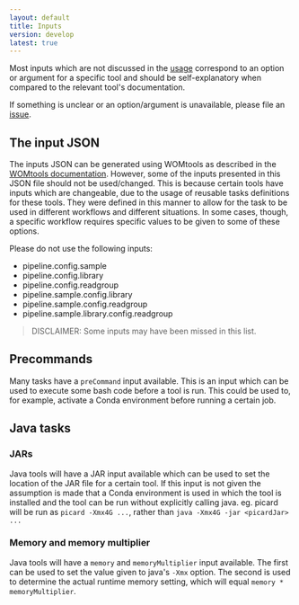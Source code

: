 ```yaml
---
layout: default
title: Inputs
version: develop
latest: true
---
```


Most inputs which are not discussed in the [usage](index.md#Usage) correspond
to an option or argument for a specific tool and should be self-explanatory
when compared to the relevant tool's documentation.

If something is unclear or an option/argument is unavailable, please file an
[issue](https://github.com/biowdl/germline-DNA/issues).

## The input JSON

The inputs JSON can be generated using WOMtools as described in the [WOMtools
documentation](http://cromwell.readthedocs.io/en/stable/WOMtool/). However,
some of the inputs presented in this JSON file should not be used/changed. This
is because certain tools have inputs which are changeable, due to the usage of
reusable tasks definitions for these tools. They were defined in this manner
to allow for the task to be used in different workflows and different
situations. In some cases, though, a specific workflow requires specific values
to be given to some of these options.

Please do not use the following inputs:
- pipeline.config.sample
- pipeline.config.library
- pipeline.config.readgroup
- pipeline.sample.config.library
- pipeline.sample.config.readgroup
- pipeline.sample.library.config.readgroup

> DISCLAIMER: Some inputs may have been missed in this list.

## Precommands
Many tasks have a `preCommand` input available. This is an input which can be
used to execute some bash code before a tool is run. This could be used to,
for example, activate a Conda environment before running a certain job.

## Java tasks

### JARs
Java tools will have a JAR input available which can be used to set the
location of the JAR file for a certain tool. If this input is not given the
assumption is made that a Conda environment is used in which the tool is
installed and the tool can be run without explicitly calling java. eg.
picard will be run as `picard -Xmx4G ...`, rather than
`java -Xmx4G -jar <picardJar> ...`

### Memory and memory multiplier
Java tools will have a `memory` and `memoryMultiplier` input available. The
first can be used to set the value given to java's `-Xmx` option. The second
is used to determine the actual runtime memory setting, which will equal
`memory * memoryMultiplier`.
